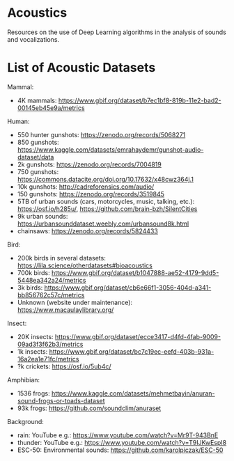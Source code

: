 # Acoustics

Resources on the use of Deep Learning algorithms in the analysis of sounds and vocalizations.

<!--
| Title | Authors | Year | Link | Abstract | Review |
|-------|---------|------|------|----------|--------|
| Paper | Author | 2022| [Link 1](URL_del_paper_1) | Abstract | Comment |
-->


# List of Acoustic Datasets

Mammal:
- 4K mammals:  https://www.gbif.org/dataset/b7ec1bf8-819b-11e2-bad2-00145eb45e9a/metrics

Human:
- 550 hunter gunshots: https://zenodo.org/records/5068271
- 850 gunshots: https://www.kaggle.com/datasets/emrahaydemr/gunshot-audio-dataset/data
- 2k gunshots: https://zenodo.org/records/7004819
- 750 gunshots: https://commons.datacite.org/doi.org/10.17632/x48cwz364j.1
- 10k gunshots: http://cadreforensics.com/audio/
- 150 gunshots: https://zenodo.org/records/3519845
- 5TB of urban sounds (cars, motorcycles, music, talking, etc.): https://osf.io/h285u/, https://github.com/brain-bzh/SilentCities
- 9k urban sounds: https://urbansounddataset.weebly.com/urbansound8k.html
- chainsaws: https://zenodo.org/records/5824433

Bird:
- 200k birds in several datasets: https://lila.science/otherdatasets#bioacoustics
- 700k birds: https://www.gbif.org/dataset/b1047888-ae52-4179-9dd5-5448ea342a24/metrics
- 3k birds: https://www.gbif.org/dataset/cb6e66f1-3056-404d-a341-bb856762c57c/metrics
- Unknown (website under maintenance): https://www.macaulaylibrary.org/

Insect:
- 20K insects: https://www.gbif.org/dataset/ecce3417-d4fd-4fab-9009-09ad3f3f62b3/metrics
- 1k insects: https://www.gbif.org/dataset/bc7c19ec-eefd-403b-931a-16a2ea1e71fc/metrics
- ?k crickets: https://osf.io/5ub4c/

Amphibian:
- 1536 frogs: https://www.kaggle.com/datasets/mehmetbayin/anuran-sound-frogs-or-toads-dataset
- 93k frogs: https://github.com/soundclim/anuraset

Background:
- rain: YouTube e.g.: https://www.youtube.com/watch?v=Mr9T-943BnE
- thunder: YouTube e.g.: https://www.youtube.com/watch?v=T9IJKwEspI8
- ESC-50: Environmental sounds: https://github.com/karolpiczak/ESC-50